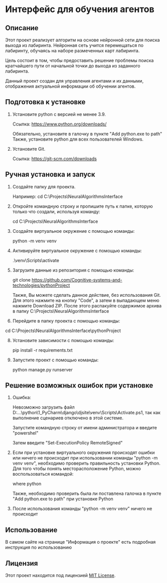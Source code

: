 # Интерфейс для обучения агентов

## Описание

Этот проект реализует алгоритм на основе нейронной сети для поиска выхода из лабиринта. Нейронная сеть учится перемещаться по лабиринту, обучаясь на наборе размеченных карт лабиринта.

Цель состоит в том, чтобы предоставить решение проблемы поиска кратчайшего пути от начальной точки до выхода из заданного лабиринта.

Данный проект создан для управления агентами и их данными, отображения актуальной информации об обучении агентов.

## Подготовка к установке
1. Установите python с версией не менее 3.9. 

   Ссылка: https://www.python.org/downloads/

   Обязательно, установите в галочку в пункте "Add python.exe to path"
   Также, установите python для всех пользователей Windows.
2. Установите Git.
   
   Ссылка: https://git-scm.com/downloads

## Ручная установка и запуск

1. Создайте папку для проекта.
   
   Например: cd C:\Projects\NeuralAlgorithmsInterface

2. Откройте командную строку и пропишите путь к папке, которую только что создали, используя команду: 
   
   cd C:\Projects\NeuralAlgorithmsInterface

3. Создайте виртуальное окружение с помощью команды:
   
   python -m venv venv
   
4. Активируйте виртуальное окружение с помощью команды: 
   
   .\venv\Scripts\activate

5. Загрузите данные из репозитория с помощью команды:
   
   git clone https://github.com/Cognitive-systems-and-technologies/pythonProject
 
   Также, Вы можете сделать данное действие, без использования Git. Для этого нажмите на кнопку "Code", а затем в 
   выпадающем меню нажмите Download ZIP. После этого распакуйте содержимое архива в папку C:\Projects\NeuralAlgorithmsInterface

6. Перейдите в папку проекта с помощью команды:
   
  cd C:\Projects\NeuralAlgorithmsInterface\pythonProject

8. Установите зависимости с помощью команды:

   pip install -r requirements.txt

9. Запустите проект с помощью команды:
   
   python manage.py runserver

## Решение возможных ошибок при установке
1. Ошибка:

   Невозможно загрузить файл D:\...\python\1_PyCharm\django\djsite\venv\Scripts\Activate.ps1, так 
   как выполнение сценариев отключено в этой системе. 

   Запустите командную строку от имени администратора и введите "powershel" 
   
   Затем введите "Set-ExecutionPolicy RemoteSigned"

2. Если при установке виртуального окружения происходят ошибки или ничего не происходит при использовании команды 
   "python -m venv venv", необходимо проверить правильность установки Python. 
   Для того чтобы понять месторасположение Python, можно воспользоваться командой:

   where python

   Также, необходимо проверить была ли поставлена галочка в пункте "Add python.exe to path" при установке Python

4. После использования команды "python -m venv venv" ничего не происходит

## Использование

В самом сайте на странице "Информация о проекте" есть подробная инструкция по использованию

## Лицензия

Этот проект находится под лицензией [MIT License](LICENSE).
